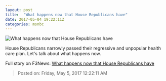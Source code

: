 ```yaml
---
layout: post
title:  "What happens now that House Republicans have"
date: 2017-05-04 19:22:11Z
categories: msnbc
---
```


![What happens now that House Republicans have](http://www.msnbc.com/sites/msnbc/files/styles/ratio--1_91-1--1200x630/public/542169484.jpg?itok=hTSqQHc_)

House Republicans narrowly passed their regressive and unpopular health care plan. Let's talk about what happens now.


Full story on F3News: [What happens now that House Republicans have](http://www.f3nws.com/n/X4sZdE)

> Posted on: Friday, May 5, 2017 12:22:11 AM
